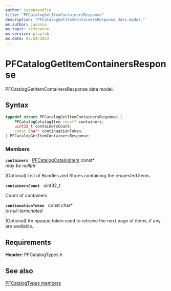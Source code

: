 ```yaml
---
author: jasonsandlin
title: "PFCatalogGetItemContainersResponse"
description: "PFCatalogGetItemContainersResponse data model."
ms.author: jasonsa
ms.topic: reference
ms.service: playfab
ms.date: 05/24/2023
---
```


# PFCatalogGetItemContainersResponse  

PFCatalogGetItemContainersResponse data model.  

## Syntax  
  
```cpp
typedef struct PFCatalogGetItemContainersResponse {  
    PFCatalogCatalogItem const* containers;  
    uint32_t containersCount;  
    const char* continuationToken;  
} PFCatalogGetItemContainersResponse;  
```
  
### Members  
  
**`containers`** &nbsp; [PFCatalogCatalogItem](pfcatalogcatalogitem.md) const*  
*may be nullptr*  
  
(Optional) List of Bundles and Stores containing the requested items.
  
**`containersCount`** &nbsp; uint32_t  
  
Count of containers
  
**`continuationToken`** &nbsp; const char*  
*is null-terminated*  
  
(Optional) An opaque token used to retrieve the next page of items, if any are available.
  
  
## Requirements  
  
**Header:** PFCatalogTypes.h
  
## See also  
[PFCatalogTypes members](../pfcatalogtypes_members.md)  

  
  
